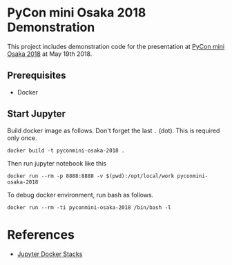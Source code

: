 # PyCon mini Osaka 2018 Demonstration

This project includes demonstration code for the presentation at [PyCon mini Osaka 2018](https://osaka.pycon.jp/) at May 19th 2018.

## Prerequisites

* Docker

## Start Jupyter

Build docker image as follows. Don't forget the last `.` (dot). This is required only once.

    docker build -t pyconmini-osaka-2018 .

Then run jupyter notebook like this

    docker run --rm -p 8888:8888 -v $(pwd):/opt/local/work pyconmini-osaka-2018 

To debug docker environment, run bash as follows.

    docker run --rm -ti pyconmini-osaka-2018 /bin/bash -l

# References

* [Jupyter Docker Stacks](https://github.com/jupyter/docker-stacks/)
